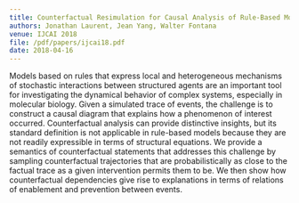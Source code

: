 ```yaml
---
title: Counterfactual Resimulation for Causal Analysis of Rule-Based Models
authors: Jonathan Laurent, Jean Yang, Walter Fontana
venue: IJCAI 2018
file: /pdf/papers/ijcai18.pdf
date: 2018-04-16
---
```


Models based on rules that express local and heterogeneous mechanisms of stochastic interactions between structured agents are an important tool for investigating the dynamical behavior of complex systems, especially in molecular biology. Given a simulated trace of events, the challenge is to construct a causal diagram that explains how a phenomenon of interest occurred. Counterfactual analysis can provide distinctive insights, but its standard definition is not applicable in rule-based models because they are not readily expressible in terms of structural equations. We provide a semantics of counterfactual statements that addresses this challenge by sampling counterfactual trajectories that are probabilistically as close to the factual trace as a given intervention permits them to be. We then show how counterfactual dependencies give rise to explanations in terms of relations of enablement and prevention between events.